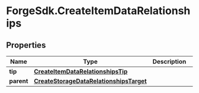 # ForgeSdk.CreateItemDataRelationships

## Properties
Name | Type | Description | Notes
------------ | ------------- | ------------- | -------------
**tip** | [**CreateItemDataRelationshipsTip**](CreateItemDataRelationshipsTip.md) |  | [optional] 
**parent** | [**CreateStorageDataRelationshipsTarget**](CreateStorageDataRelationshipsTarget.md) |  | [optional] 


